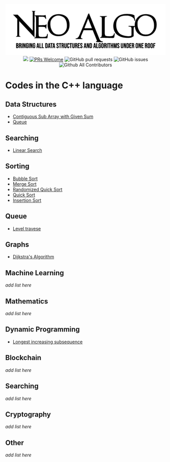 <p align="center">
    <img src="img/neo_algo.png"><br>
    <img src="https://img.shields.io/github/license/tesseractcoding/neoalgo?style=flat">
    <a href="http://makeapullrequest.com" target="_blank"><img src="https://img.shields.io/badge/PRs-welcome-brightgreen.svg?style=flat" alt="PRs Welcome"></a>
    <img alt="GitHub pull requests" src="https://img.shields.io/github/issues-pr/tesseractcoding/neoalgo">
    <img alt="GitHub issues" src="https://img.shields.io/github/issues/tesseractcoding/neoalgo">
    <img alt="Github All Contributors" src="https://img.shields.io/github/all-contributors/tesseractcoding/neoalgo">
</p>

# Codes in the C++ language

## Data Structures
* [Contiguous Sub Array with Given Sum](SubArrayWithGivenSum.cpp)
* [Queue](Queue.cpp)

## Searching
* [Linear Search](Linear_Search.cpp)

## Sorting
* [Bubble Sort](Bubble_Sort.cpp)
* [Merge Sort](Merge_Sort.cpp)
* [Randomized Quick Sort](Randomized_Quick_Sort.cpp)
* [Quick Sort](Quick_Sort.cpp)
* [Insertion Sort](insertion.cpp)

## Queue

* [Level travese](level-traverse.cpp)

## Graphs
* [Dijkstra's Algorithm](Dijkstra_algorithm.cpp)

## Machine Learning
_add list here_

## Mathematics
_add list here_

## Dynamic Programming
* [Longest increasing subsequence](longest_increasing_subsequence.cpp)

## Blockchain
_add list here_

## Searching
_add list here_

## Cryptography
_add list here_

## Other
_add list here_
